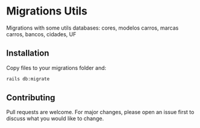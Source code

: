 # Migrations Utils

Migrations with some utils databases: cores, modelos carros, marcas carros, bancos, cidades, UF

## Installation

Copy files to your migrations folder and:

```bash
rails db:migrate
```

## Contributing
Pull requests are welcome. For major changes, please open an issue first to discuss what you would like to change.

